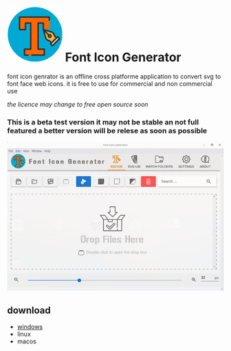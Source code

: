 # ![GitHub Logo](img/logo.png) Font Icon Generator
font icon genrator is an offline cross platforme application to convert svg to font face web icons. it is free to use for commercial and non commercial use 

*the licence may change to free open source soon*

### This is a beta test version it may not be stable an not full featured a better version will be relese as soon as possible

![GitHub Logo](img/screenshot.png)

## download

* [windows](https://github.com/kyranis-studio/font-icon-generator/releases/download/0.0.1-beta/Font.Icon.Generator.0.0.1-Beta.exe)
* linux
* macos

